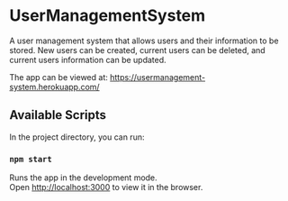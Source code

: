 # UserManagementSystem 

A user management system that allows users and their information to be stored. New users can be created, current users can be deleted, and current users information can be updated.

The app can be viewed at: https://usermanagement-system.herokuapp.com/

## Available Scripts

In the project directory, you can run:

### `npm start`

Runs the app in the development mode.\
Open [http://localhost:3000](http://localhost:3000) to view it in the browser.


